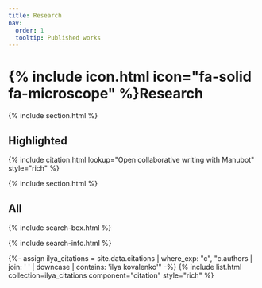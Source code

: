 ```yaml
---
title: Research
nav:
  order: 1
  tooltip: Published works
---
```


# {% include icon.html icon="fa-solid fa-microscope" %}Research



{% include section.html %}

## Highlighted

{% include citation.html lookup="Open collaborative writing with Manubot" style="rich" %}

{% include section.html %}

## All

{% include search-box.html %}

{% include search-info.html %}

{%- assign ilya_citations = site.data.citations
  | where_exp: "c", "c.authors | join: ' ' | downcase | contains: 'ilya kovalenko'"
-%}
{% include list.html collection=ilya_citations component="citation" style="rich" %}



